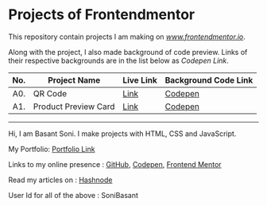 # Projects of Frontendmentor
This repository contain projects I am making on *www.frontendmentor.io*.

Along with the project, I also made background of code preview. Links of their respective backgrounds are in the list below as _Codepen Link_.

| No. | Project Name | Live Link | Background Code Link |
|-----:|---------------|---------------|---- |
| A0. | QR Code | [Link](https://sonibasant.github.io/Frontend-Mentor-Projects/A0.%20QR-code/qrCode.html) | [Codepen](https://codepen.io/sonibasant/full/bGxagrG) |
| A1. | Product Preview Card | [Link](https://sonibasant.github.io/Frontend-Mentor-Projects/A1.%20Product%20Preview%20Card/productPreCard.html) | [Codepen](https://codepen.io/sonibasant/full/KKxZaeg) |

___

Hi, I am Basant Soni. I make projects with HTML, CSS and JavaScript.

My Portfolio: [Portfolio Link](https://sonibasant.github.io/Portfolio-Basant-Soni/portfolio.html)

Links to my online presence : [GitHub](https://github.com/SoniBasant), [Codepen](https://codepen.io/sonibasant), [Frontend Mentor](https://www.frontendmentor.io/profile/SoniBasant)

Read my articles on : [Hashnode](https://sonibasant.hashnode.dev/)

User Id for all of the above : SoniBasant
